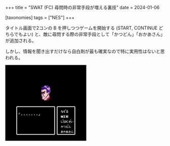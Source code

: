 +++
title = "SWAT (FC) 尋問時の非常手段が増える裏技"
date = 2024-01-06

[taxonomies]
tags = ["NES"]
+++

タイトル画面で2コンの B を押しつつゲームを開始する (START, CONTINUE どちらでもよい) と、敵に尋問する際の非常手段として「かつどん」「おかあさん」が追加される。

しかし、情報を聞き出すだけなら自白剤が最も確実なので特に実用性はないと思われる。

![](interrogation.png)
